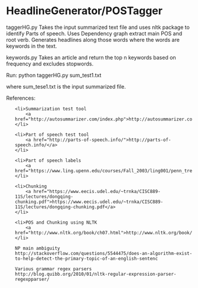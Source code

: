 # HeadlineGenerator/POSTagger

taggerHG.py
Takes the input summarized text file and uses nltk package to identify Parts of speech. Uses Dependency graph extract main POS and root verb. Generates headlines along those words where the words are keywords in the text.

keywords.py
Takes an article and return the top n keywords based on frequency and excludes stopwords.

Run:
python taggerHG.py sum_test1.txt 

where sum_tese1.txt is the input summarized file.


References:
<ul>

	
	<li>Summarization test tool
		<a href="http://autosummarizer.com/index.php">http://autosummarizer.com/index.php</a>
	</li>
	
	<li>Part of speech test tool
		<a href="http://parts-of-speech.info/">http://parts-of-speech.info/</a>
	</li>

	<li>Part of speech labels
		<a href="https://www.ling.upenn.edu/courses/Fall_2003/ling001/penn_treebank_pos.html">https://www.ling.upenn.edu/courses/Fall_2003/ling001/penn_treebank_pos.html</a>
	</li>

	<li>Chunking
		<a href="https://www.eecis.udel.edu/~trnka/CISC889-11S/lectures/dongqing-chunking.pdf">https://www.eecis.udel.edu/~trnka/CISC889-11S/lectures/dongqing-chunking.pdf</a>
	</li>

	<li>POS and Chunking using NLTK
		<a href="http://www.nltk.org/book/ch07.html">http://www.nltk.org/book/ch07.html</a>
	</li>

	NP main ambiguity
	http://stackoverflow.com/questions/5544475/does-an-algorithm-exist-to-help-detect-the-primary-topic-of-an-english-sentenc

	Various grammar regex parsers
	http://blog.quibb.org/2010/01/nltk-regular-expression-parser-regexpparser/
	
</ul>
